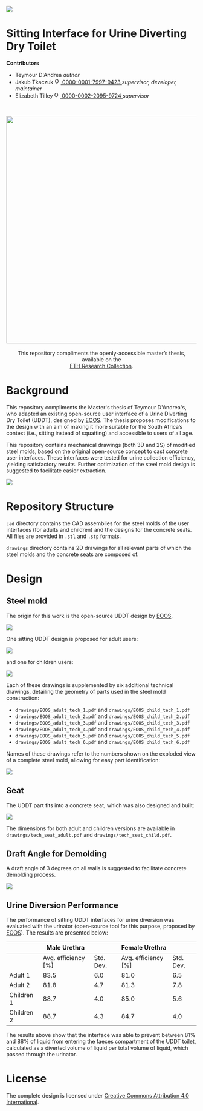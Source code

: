 <!-- badges: start -->
[![](https://img.shields.io/badge/License-CC_BY_4.0-lightgrey.svg)](https://creativecommons.org/licenses/by/4.0/)
<!-- badges: end -->

<h1> Sitting Interface for Urine Diverting Dry Toilet </h1>

<b>Contributors</b>  
- Teymour D'Andrea
</a> *author*  
- Jakub Tkaczuk <a href="https://orcid.org/0000-0001-7997-9423">
<img alt="ORCID logo" src="https://info.orcid.org/wp-content/uploads/2019/11/orcid_16x16.png" width="16" height="16" /> 0000-0001-7997-9423
</a> *supervisor, developer, maintainer*  
- Elizabeth Tilley <a href="https://orcid.org/0000-0002-2095-9724">
<img alt="ORCID logo" src="https://info.orcid.org/wp-content/uploads/2019/11/orcid_16x16.png" width="16" height="16" /> 0000-0002-2095-9724
</a> *supervisor*  

<br>
<p align="middle"> 
<img src="img/ETH_GHE_logo.svg" width=600>
<br><br>
This repository compliments the openly-accessible master’s thesis, available on the<br \>  
<a href="">ETH Research Collection</a>.
</p>

# Background

This repository compliments the Master's thesis of Teymour D'Andrea's, who adapted an existing open-source user interface of a Urine Diverting Dry Toilet (UDDT), designed by [EOOS](https://urinetrap.com/). The thesis proposes modifications to the design with an aim of making it more suitable for the South Africa’s context (i.e., sitting instead of squatting) and accessible to users of all age.

This repository contains mechanical drawings (both 3D and 2S) of modified steel molds, based on the original open-source concept to cast concrete user interfaces. These interfaces were tested for urine collection efficiency, yielding satisfactory results. Further optimization of the steel mold design is suggested to facilitate easier extraction.

![](img/molds_and_concrete.png)

# Repository Structure

`cad` directory contains the CAD assemblies for the steel molds of the user interfaces (for adults and children) and the designs for the concrete seats. All files are provided in `.stl` and `.stp` formats.

`drawings` directory contains 2D drawings for all relevant parts of which the steel molds and the concrete seats are composed of.

# Design

## Steel mold

The origin for this work is the open-source UDDT design by [EOOS](https://urinetrap.com/).

![](img/eoos_schematic.png)

One sitting UDDT design is proposed for adult users:

![](drawings/EOOS_adult_general_tech.png)

and one for children users:

![](drawings/EOOS_child_general_tech.png)

Each of these drawings is supplemented by six additional technical drawings, detailing the geometry of parts used in the steel mold construction:

- `drawings/EOOS_adult_tech_1.pdf` and `drawings/EOOS_child_tech_1.pdf`
- `drawings/EOOS_adult_tech_2.pdf` and `drawings/EOOS_child_tech_2.pdf`
- `drawings/EOOS_adult_tech_3.pdf` and `drawings/EOOS_child_tech_3.pdf`
- `drawings/EOOS_adult_tech_4.pdf` and `drawings/EOOS_child_tech_4.pdf`
- `drawings/EOOS_adult_tech_5.pdf` and `drawings/EOOS_child_tech_5.pdf`
- `drawings/EOOS_adult_tech_6.pdf` and `drawings/EOOS_child_tech_6.pdf`

Names of these drawings refer to the numbers shown on the exploded view of a complete steel mold, allowing for easy part identification:

![](drawings/exploded_view_with_names.png)

## Seat

The UDDT part fits into a concrete seat, which was also designed and built:

![](drawings/user_interface_over_seat.png)

The dimensions for both adult and children versions are available in `drawings/tech_seat_adult.pdf` and `drawings/tech_seat_child.pdf`.

## Draft Angle for Demolding

A draft angle of 3 degrees on all walls is suggested to facilitate concrete demolding process.

![](drawings/draft_angle_recommend.png)

## Urine Diversion Performance

The performance of sitting UDDT interfaces for urine diversion was evaluated with the urinator (open-source tool for this purpose, proposed by [EOOS](https://urinetrap.com/)). The results are presented below:

|            | Male Urethra        |          | Female Urethra      |          |
|------------|---------------------|----------|---------------------|----------|
|            | Avg. efficiency [%] | Std. Dev.| Avg. efficiency [%] | Std. Dev.|
| Adult 1    | 83.5                | 6.0      | 81.0                | 6.5      |
| Adult 2    | 81.8                | 4.7      | 81.3                | 7.8      |
| Children 1 | 88.7                | 4.0      | 85.0                | 5.6      |
| Children 2 | 88.7                | 4.3      | 84.7                | 4.0      |

The results above show that the interface was able to prevent between 81% and 88% of liquid from entering the faeces compartment of the UDDT toilet, calculated as a diverted volume of liquid per total volume of liquid, which passed through the urinator.

# License

The complete design is licensed under [Creative Commons Attribution 4.0 International](https://github.com/Global-Health-Engineering/sitting-UDDT/blob/main/LICENSE.md).
